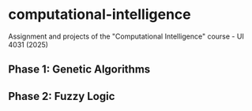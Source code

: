 # computational-intelligence
Assignment and projects of the "Computational Intelligence" course - UI 4031 (2025)

## Phase 1: Genetic Algorithms

## Phase 2: Fuzzy Logic

